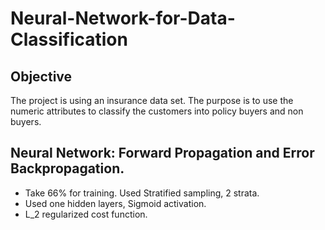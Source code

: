 # Neural-Network-for-Data-Classification
## Objective
The project is using an insurance data set. The purpose is to use the numeric attributes to classify the customers into policy buyers and non buyers. 


## Neural Network: Forward Propagation and Error Backpropagation.
- Take 66% for training. Used Stratified sampling, 2 strata.
- Used one hidden layers, Sigmoid activation. 
- L_2 regularized cost function.




